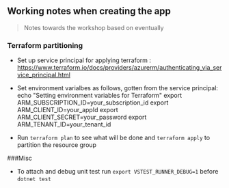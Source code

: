 ## Working notes when creating the app
> Notes towards the workshop based on eventually


### Terraform partitioning 
* Set up service principal for applying terraform : https://www.terraform.io/docs/providers/azurerm/authenticating_via_service_principal.html

* Set environment varialbes as follows, gotten from the service principal:
echo "Setting environment variables for Terraform"
export ARM_SUBSCRIPTION_ID=your_subscription_id
export ARM_CLIENT_ID=your_appId
export ARM_CLIENT_SECRET=your_password
export ARM_TENANT_ID=your_tenant_id 

* Run `terraform plan` to see what will be done and `terraform apply` to partition the resource group


###Misc
* To attach and debug unit test run `export VSTEST_RUNNER_DEBUG=1` before `dotnet test`